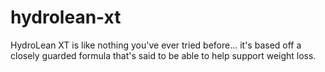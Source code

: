 # hydrolean-xt
HydroLean XT is like nothing you've ever tried before... it's based off a closely guarded formula that's said to be able to help support weight loss.
